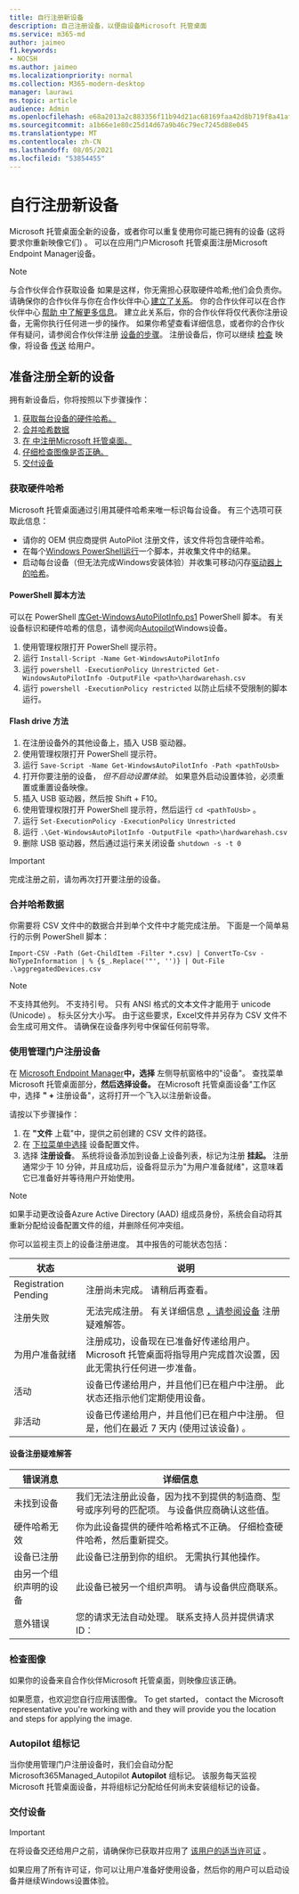 ```yaml
---
title: 自行注册新设备
description: 自己注册设备，以便由设备Microsoft 托管桌面
ms.service: m365-md
author: jaimeo
f1.keywords:
- NOCSH
ms.author: jaimeo
ms.localizationpriority: normal
ms.collection: M365-modern-desktop
manager: laurawi
ms.topic: article
audience: Admin
ms.openlocfilehash: e68a2013a2c883356f11b94d21ac68169faa42d8b719f8a41af1b73cbadc970f
ms.sourcegitcommit: a1b66e1e80c25d14d67a9b46c79ec7245d88e045
ms.translationtype: MT
ms.contentlocale: zh-CN
ms.lasthandoff: 08/05/2021
ms.locfileid: "53854455"
---
```

# <a name="register-new-devices-yourself"></a>自行注册新设备

Microsoft 托管桌面全新的设备，或者你可以重复使用你可能已拥有的设备 (这将要求你重新映像它们) 。 可以在应用门户Microsoft 托管桌面注册Microsoft Endpoint Manager设备。

> [!NOTE]
> 与合作伙伴合作获取设备 如果是这样，你无需担心获取硬件哈希;他们会负责你。 请确保你的合作伙伴与你在合作伙伴中心 [建立了关系](https://partner.microsoft.com/dashboard)。 你的合作伙伴可以在合作伙伴中心 [帮助 中了解更多信息](/partner-center/request-a-relationship-with-a-customer)。 建立此关系后，你的合作伙伴将仅代表你注册设备，无需你执行任何进一步的操作。 如果你希望查看详细信息，或者你的合作伙伴有疑问，请参阅合作伙伴注册 [设备的步骤](register-devices-partner.md)。 注册设备后，你可以继续 [检查](#check-the-image) 映像，将设备 [传送](#deliver-the-device) 给用户。



## <a name="prepare-to-register-brand-new-devices"></a>准备注册全新的设备


拥有新设备后，你将按照以下步骤操作：

1. [获取每台设备的硬件哈希。](#obtain-the-hardware-hash)
2. [合并哈希数据](#merge-hash-data)
3. [在 中注册Microsoft 托管桌面。](#register-devices-by-using-the-admin-portal)
4. [仔细检查图像是否正确。](#check-the-image)
5. [交付设备](#deliver-the-device)

### <a name="obtain-the-hardware-hash"></a>获取硬件哈希

Microsoft 托管桌面通过引用其硬件哈希来唯一标识每台设备。 有三个选项可获取此信息：

- 请你的 OEM 供应商提供 AutoPilot 注册文件，该文件将包含硬件哈希。
- 在每个[Windows PowerShell运行](#powershell-script-method)一个脚本，并收集文件中的结果。
- 启动每台设备（但无法完成Windows安装体验）并收集可移动闪存[驱动器上的哈希](#flash-drive-method)。

#### <a name="powershell-script-method"></a>PowerShell 脚本方法

可以在 PowerShell [ 库Get-WindowsAutoPilotInfo.ps1](https://www.powershellgallery.com/packages/Get-WindowsAutoPilotInfo) PowerShell 脚本。 有关设备标识和硬件哈希的信息，请参阅向[Autopilot](/mem/autopilot/add-devices#device-identification)Windows设备。

1. 使用管理权限打开 PowerShell 提示符。
2. 运行 `Install-Script -Name Get-WindowsAutoPilotInfo`
3. 运行 `powershell -ExecutionPolicy Unrestricted Get-WindowsAutoPilotInfo -OutputFile <path>\hardwarehash.csv`
4. 运行 `powershell -ExecutionPolicy restricted` 以防止后续不受限制的脚本运行。

#### <a name="flash-drive-method"></a>Flash drive 方法

1. 在注册设备外的其他设备上，插入 USB 驱动器。
2. 使用管理权限打开 PowerShell 提示符。
3. 运行 `Save-Script -Name Get-WindowsAutoPilotInfo -Path <pathToUsb>`
4. 打开你要注册的设备， *但不启动设置体验*。 如果意外启动设置体验，必须重置或重置设备映像。
5. 插入 USB 驱动器，然后按 Shift + F10。
6. 使用管理权限打开 PowerShell 提示符，然后运行 `cd <pathToUsb>` 。
7. 运行 `Set-ExecutionPolicy -ExecutionPolicy Unrestricted`
8. 运行 `.\Get-WindowsAutoPilotInfo -OutputFile <path>\hardwarehash.csv`
9. 删除 USB 驱动器，然后通过运行来关闭设备 `shutdown -s -t 0`

> [!IMPORTANT]
> 完成注册之前，请勿再次打开要注册的设备。 

### <a name="merge-hash-data"></a>合并哈希数据

你需要将 CSV 文件中的数据合并到单个文件中才能完成注册。 下面是一个简单易行的示例 PowerShell 脚本：

`Import-CSV -Path (Get-ChildItem -Filter *.csv) | ConvertTo-Csv -NoTypeInformation | % {$_.Replace('"', '')} | Out-File .\aggregatedDevices.csv`

> [!NOTE]
> 不支持其他列。 不支持引号。 只有 ANSI 格式的文本文件才能用于 unicode (Unicode) 。 标头区分大小写。 由于这些要求，Excel文件并另存为 CSV 文件不会生成可用文件。 请确保在设备序列号中保留任何前导零。

### <a name="register-devices-by-using-the-admin-portal"></a>使用管理门户注册设备

在 [Microsoft Endpoint Manager](https://endpoint.microsoft.com/)**中，选择** 左侧导航窗格中的"设备"。 查找菜单Microsoft 托管桌面部分，**然后选择设备。** 在Microsoft 托管桌面设备"工作区中，选择 **" +** 注册设备"，这将打开一个飞入以注册新设备。

<!-- [![Fly-in after selecting Register devices, listing devices with columns for assigned users, serial number, status, last-seen date, and age](../../media/new-registration-ui.png)](../../media/new-registration-ui.png) -->

<!--Registering any existing devices with Managed Desktop will completely re-image them; make sure you've backed up any important data prior to starting the registration process.-->

请按以下步骤操作：

1. 在 **"文件** 上载"中，提供之前创建的 CSV 文件的路径。
2. 在 [下拉菜单中选择](../service-description/profiles.md) 设备配置文件。
3. 选择 **注册设备**。 系统将设备添加到设备上设备列表，标记为注册 **挂起。**  注册通常少于 10 分钟，并且成功后，设备将显示为"为用户准备就绪"，这意味着它已准备好并等待用户开始使用。

> [!NOTE]
> 如果手动更改设备Azure Active Directory (AAD) 组成员身份，系统会自动将其重新分配给设备配置文件的组，并删除任何冲突组。

你可以监视主页上的设备注册进度。 其中报告的可能状态包括：

| 状态 | 说明 |
|---------------|-------------|
| Registration Pending | 注册尚未完成。 请稍后再查看。 |
| 注册失败 | 无法完成注册。 有关详细信息 [，请参阅设备](#troubleshooting-device-registration) 注册疑难解答。 |
| 为用户准备就绪 | 注册成功，设备现在已准备好传递给用户。 Microsoft 托管桌面将指导用户完成首次设置，因此无需执行任何进一步准备。 |
| 活动 | 设备已传递给用户，并且他们已在租户中注册。 此状态还指示他们定期使用设备。 |
| 非活动 | 设备已传递给用户，并且他们已在租户中注册。 但是，他们在最近 7 天内 (使用过该设备) 。  | 

#### <a name="troubleshooting-device-registration"></a>设备注册疑难解答

| 错误消息 | 详细信息 |
|---------------|-------------|
| 未找到设备 | 我们无法注册此设备，因为找不到提供的制造商、型号或序列号的匹配项。 与设备供应商确认这些值。 |
| 硬件哈希无效 | 你为此设备提供的硬件哈希格式不正确。 仔细检查硬件哈希，然后重新提交。 |
| 设备已注册 | 此设备已注册到你的组织。 无需执行其他操作。 |
| 由另一个组织声明的设备 | 此设备已被另一个组织声明。 请与设备供应商联系。 |
| 意外错误 | 您的请求无法自动处理。 联系支持人员并提供请求 ID： <requestId> |

### <a name="check-the-image"></a>检查图像

如果你的设备来自合作伙伴Microsoft 托管桌面，则映像应该正确。

如果愿意，也欢迎您自行应用该图像。 To get started， contact the Microsoft representative you're working with and they will provide you the location and steps for applying the image.

### <a name="autopilot-group-tag"></a>Autopilot 组标记

当你使用管理门户注册设备时，我们会自动分配Microsoft365Managed_Autopilot **Autopilot** 组标记。
该服务每天监视Microsoft 托管桌面设备，并将组标记分配给任何尚未安装组标记的设备。

### <a name="deliver-the-device"></a>交付设备

> [!IMPORTANT]
> 在将设备交还给用户之前，请确保你已获取并应用了 [该用户的适当许可证](../get-ready/prerequisites.md) 。

如果应用了所有许可证，你可以让用户准备好[](get-started-devices.md)使用设备，然后你的用户可以启动设备并继续Windows设置体验。
